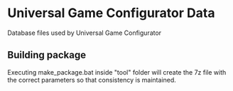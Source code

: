 # Universal Game Configurator Data

Database files used by Universal Game Configurator

## Building package

Executing make_package.bat inside "tool" folder will create the 7z file with the correct parameters so that consistency is maintained.
